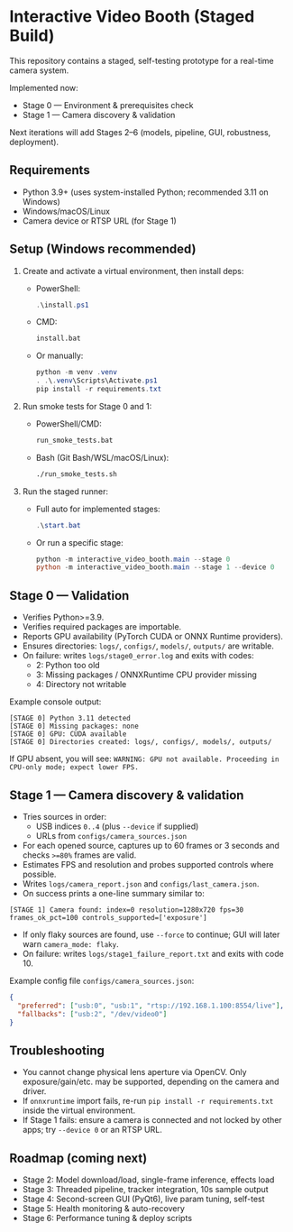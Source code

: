 # Interactive Video Booth (Staged Build)

This repository contains a staged, self-testing prototype for a real-time camera system.

Implemented now:
- Stage 0 — Environment & prerequisites check
- Stage 1 — Camera discovery & validation

Next iterations will add Stages 2–6 (models, pipeline, GUI, robustness, deployment).

## Requirements
- Python 3.9+ (uses system-installed Python; recommended 3.11 on Windows)
- Windows/macOS/Linux
- Camera device or RTSP URL (for Stage 1)

## Setup (Windows recommended)
1. Create and activate a virtual environment, then install deps:
   - PowerShell:
     ```powershell
     .\install.ps1
     ```
   - CMD:
     ```cmd
     install.bat
     ```
   - Or manually:
     ```powershell
     python -m venv .venv
     . .\.venv\Scripts\Activate.ps1
     pip install -r requirements.txt
     ```

2. Run smoke tests for Stage 0 and 1:
   - PowerShell/CMD:
     ```cmd
     run_smoke_tests.bat
     ```
   - Bash (Git Bash/WSL/macOS/Linux):
     ```bash
     ./run_smoke_tests.sh
     ```

3. Run the staged runner:
   - Full auto for implemented stages:
     ```powershell
     .\start.bat
     ```
   - Or run a specific stage:
     ```powershell
     python -m interactive_video_booth.main --stage 0
     python -m interactive_video_booth.main --stage 1 --device 0
     ```

## Stage 0 — Validation
- Verifies Python>=3.9.
- Verifies required packages are importable.
- Reports GPU availability (PyTorch CUDA or ONNX Runtime providers).
- Ensures directories: `logs/`, `configs/`, `models/`, `outputs/` are writable.
- On failure: writes `logs/stage0_error.log` and exits with codes:
  - 2: Python too old
  - 3: Missing packages / ONNXRuntime CPU provider missing
  - 4: Directory not writable

Example console output:
```
[STAGE 0] Python 3.11 detected
[STAGE 0] Missing packages: none
[STAGE 0] GPU: CUDA available
[STAGE 0] Directories created: logs/, configs/, models/, outputs/
```
If GPU absent, you will see: `WARNING: GPU not available. Proceeding in CPU-only mode; expect lower FPS.`

## Stage 1 — Camera discovery & validation
- Tries sources in order:
  - USB indices `0..4` (plus `--device` if supplied)
  - URLs from `configs/camera_sources.json`
- For each opened source, captures up to 60 frames or 3 seconds and checks `>=80%` frames are valid.
- Estimates FPS and resolution and probes supported controls where possible.
- Writes `logs/camera_report.json` and `configs/last_camera.json`.
- On success prints a one-line summary similar to:
```
[STAGE 1] Camera found: index=0 resolution=1280x720 fps=30 frames_ok_pct=100 controls_supported=['exposure']
```
- If only flaky sources are found, use `--force` to continue; GUI will later warn `camera_mode: flaky`.
- On failure: writes `logs/stage1_failure_report.txt` and exits with code 10.

Example config file `configs/camera_sources.json`:
```json
{
  "preferred": ["usb:0", "usb:1", "rtsp://192.168.1.100:8554/live"],
  "fallbacks": ["usb:2", "/dev/video0"]
}
```

## Troubleshooting
- You cannot change physical lens aperture via OpenCV. Only exposure/gain/etc. may be supported, depending on the camera and driver.
- If `onnxruntime` import fails, re-run `pip install -r requirements.txt` inside the virtual environment.
- If Stage 1 fails: ensure a camera is connected and not locked by other apps; try `--device 0` or an RTSP URL.

## Roadmap (coming next)
- Stage 2: Model download/load, single-frame inference, effects load
- Stage 3: Threaded pipeline, tracker integration, 10s sample output
- Stage 4: Second-screen GUI (PyQt6), live param tuning, self-test
- Stage 5: Health monitoring & auto-recovery
- Stage 6: Performance tuning & deploy scripts
